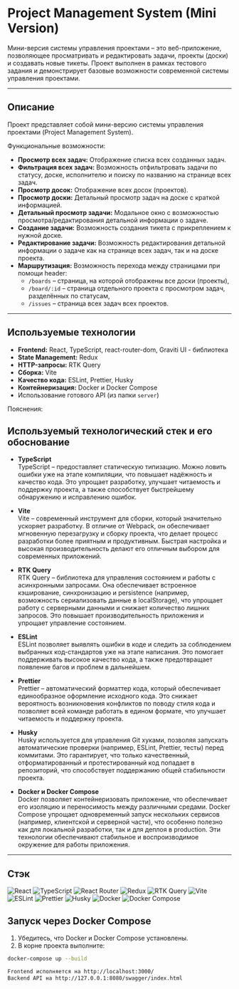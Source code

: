 # Project Management System (Mini Version)

Мини-версия системы управления проектами – это веб-приложение, позволяющее просматривать и редактировать задачи, проекты (доски) и создавать новые тикеты. Проект выполнен в рамках тестового задания и демонстрирует базовые возможности современной системы управления проектами.

---

## Описание

Проект представляет собой мини-версию системы управления проектами (Project Management System).

Функциональные возможности:

- **Просмотр всех задач:** Отображение списка всех созданных задач.
- **Фильтрация всех задач:** Возможность отфильтровать задачи по статусу, доске, исполнителю и поиску по названию на странице всех задач.
- **Просмотр досок:** Отображение всех досок (проектов).
- **Просмотр доски:** Детальный просмотр задач на доске с краткой информацией.
- **Детальный просмотр задачи:** Модальное окно с возможностью просмотра/редактирования детальной информации о задаче.
- **Создание задачи:** Возможность создания тикета с прикреплением к нужной доске.
- **Редактирование задачи:** Возможность редактирования детальной информации о задаче как на странице всех задач, так и на доске проекта.
- **Маршрутизация:** Возможность перехода между страницами при помощи header:
  - `/boards` – cтраница, на которой отображены все доски (проекты),
  - `/board/:id` – cтраница отдельного проекта с просмотром задач, разделённых по статусам,
  - `/issues` – страница всех задач всех проектов.

---

## Используемые технологии

- **Frontend:** React, TypeScript, react-router-dom, Graviti UI - библиотека
- **State Management:** Redux 
- **HTTP-запросы:** RTK Query
- **Сборка:** Vite 
- **Качество кода:** ESLint, Prettier, Husky
- **Контейнеризация:** Docker и Docker Compose
- Использование готового API (из папки `server`)

Пояснения:

## Используемый технологический стек и его обоснование

- **TypeScript**  
  TypeScript – предоставляет статическую типизацию. Можно ловить ошибки уже на этапе компиляции, что повышает надёжность и качество кода. Это упрощает разработку, улучшает читаемость и поддержку проекта, а также способствует быстрейшему обнаружению и исправлению ошибок.

- **Vite**  
  Vite – современный инструмент для сборки, который значительно ускоряет разработку. В отличие от Webpack, он обеспечивает мгновенную перезагрузку и сборку проекта, что делает процесс разработки более приятным и продуктивным. Быстрая настройка и высокая производительность делают его отличным выбором для современных приложений.

- **RTK Query**  
  RTK Query – библиотека для управления состоянием и работы с асинхронными запросами. Она обеспечивает встроенное кэширование, синхронизацию и persistence (например, возможность сериализовать данные в localStorage), что упрощает работу с серверными данными и снижает количество лишних запросов. Это повышает производительность приложения и упрощает управление состоянием.

- **ESLint**  
  ESLint позволяет выявлять ошибки в коде и следить за соблюдением выбранных код-стандартов уже на этапе написания. Это помогает поддерживать высокое качество кода, а также предотвращает появление багов и проблем в дальнейшем.

- **Prettier**  
  Prettier – автоматический форматтер кода, который обеспечивает единообразное оформление исходного кода. Это снижает вероятность возникновения конфликтов по поводу стиля кода и позволяет всей команде работать в едином формате, что улучшает читаемость и поддержку проекта.

- **Husky**  
  Husky используется для управления Git хуками, позволяя запускать автоматические проверки (например, ESLint, Prettier, тесты) перед коммитами. Это гарантирует, что только качественный, отформатированный и протестированный код попадает в репозиторий, что способствует поддержанию общей стабильности проекта.

- **Docker и Docker Compose**  
  Docker позволяет контейнеризовать приложение, что обеспечивает его изоляцию и переносимость между различными средами. Docker Compose упрощает одновременный запуск нескольких сервисов (например, клиентской и серверной части), что особенно полезно как для локальной разработки, так и для деплоя в production. Эти технологии обеспечивают стабильное и воспроизводимое окружение для работы приложения.



---

## Стэк
  ![React](https://img.shields.io/badge/React-61DAFB?logo=react&logoColor=000&style=plastic)
  ![TypeScript](https://img.shields.io/badge/TypeScript-3178C6?logo=typescript&logoColor=fff&style=plastic)
  ![React Router](https://img.shields.io/badge/react--router--dom-CA4245?logo=react-router&logoColor=fff&style=plastic)
  ![Redux](https://img.shields.io/badge/Redux-764ABC?logo=redux&logoColor=fff&style=plastic)
  ![RTK Query](https://img.shields.io/badge/RTK_Query-764ABC?logo=redux&logoColor=fff&style=plastic)
  ![Vite](https://img.shields.io/badge/Vite-B73BFE?logo=vite&logoColor=FFD62E&style=plastic)
  ![ESLint](https://img.shields.io/badge/ESLint-4B3263?logo=eslint&logoColor=fff&style=plastic)
  ![Prettier](https://img.shields.io/badge/Prettier-F7B93E?logo=prettier&logoColor=000&style=plastic)
  ![Husky](https://img.shields.io/badge/Husky-000?logo=husky&logoColor=fff&style=plastic)
  ![Docker](https://img.shields.io/badge/Docker-2496ED?logo=docker&logoColor=fff&style=plastic)
  ![Docker Compose](https://img.shields.io/badge/Docker_Compose-2496ED?logo=docker&logoColor=fff&style=plastic)

## Запуск через Docker Compose

1. Убедитесь, что Docker и Docker Compose установлены.
2. В корне проекта выполните:

 ```bash
docker-compose up --build

Frontend исполняется на http://localhost:3000/
Backend API на http://127.0.0.1:8080/swagger/index.html


